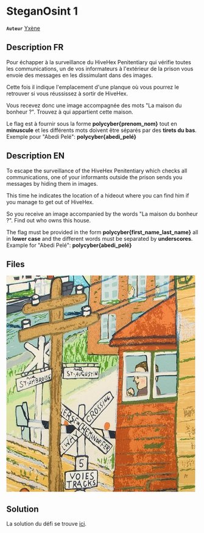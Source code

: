 # SteganOsint 1

**`Auteur`** [Yxène](https://github.com/Yxene)

## Description FR

Pour échapper à la surveillance du HiveHex Penitentiary qui vérifie toutes les communications, un de vos informateurs à l'extérieur de la prison vous envoie des messages en les dissimulant dans des images.

Cette fois il indique l'emplacement d'une planque où vous pourrez le retrouver si vous réussissez à sortir de HiveHex.

Vous recevez donc une image accompagnée des mots "La maison du bonheur ?". Trouvez à qui appartient cette maison.

Le flag est à fournir sous la forme **polycyber{prenom_nom}** tout en **minuscule** et les différents mots doivent être séparés par des **tirets du bas**. Exemple pour "Abedi Pelé":
**polycyber{abedi_pelé}**

## Description EN

To escape the surveillance of the HiveHex Penitentiary which checks all communications, one of your informants outside the prison sends you messages by hiding them in images.

This time he indicates the location of a hideout where you can find him if you manage to get out of HiveHex.

So you receive an image accompanied by the words "La maison du bonheur ?". Find out who owns this house.

The flag must be provided in the form **polycyber{first_name_last_name}** all in **lower case** and the different words must be separated by **underscores**. Example for "Abedi Pelé":
**polycyber{abedi_pelé}**

## Files

![Tableau.webp](Tableau.webp)

## Solution

La solution du défi se trouve [ici](solution/README.md).
